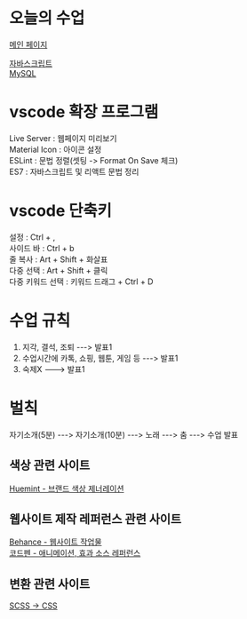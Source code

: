 # 오늘의 수업
[메인 페이지](https://hwanginji.github.io/class2024/)   

[자바스크립트](https://hwanginji.github.io/class2024/javascript/index.html)   
[MySQL](https://hwanginji.github.io/class2024/mysql/index.html)   

# vscode 확장 프로그램
Live Server : 웹페이지 미리보기   
Material Icon : 아이콘 설정   
ESLint : 문법 정렬(셋팅 -> Format On Save 체크)   
ES7 : 자바스크립트 및 리액트 문법 정리   

# vscode 단축키
설정 : Ctrl + ,   
사이드 바 : Ctrl + b   
줄 복사 : Art + Shift + 화살표  
다중 선택 : Art + Shift + 클릭   
다중 키워드 선택 : 키워드 드래그 + Ctrl + D   

# 수업 규칙
1. 지각, 결석, 조퇴 ---> 발표1
2. 수업시간에 카톡, 쇼핑, 웹툰, 게임 등 ---> 발표1
3. 숙제X ---> 발표1

# 벌칙
자기소개(5분) ---> 자기소개(10분) ---> 노래 ---> 춤 ---> 수업 발표   

## 색상 관련 사이트
[Huemint - 브랜드 색상 제너레이션](https://huemint.com/brand-intersection/)   

## 웹사이트 제작 레퍼런스 관련 사이트
[Behance - 웹사이트 작업물](https://www.behance.net/?log_shim_removal=1)   
[코드펜 - 애니메이션, 효과 소스 레퍼런스](https://wsss.tistory.com/category/Animation/CSS3)   

## 변환 관련 사이트
[SCSS -> CSS](https://www.sassmeister.com/)   